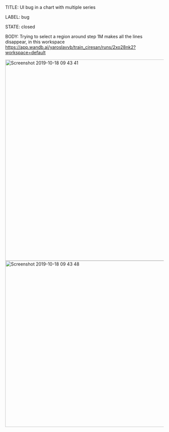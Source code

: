 TITLE:
UI bug in a chart with multiple series

LABEL:
bug

STATE:
closed

BODY:
Trying to select a region around step 1M makes all the lines disappear, in this workspace https://app.wandb.ai/yaroslavvb/train_ciresan/runs/2xo28nk2?workspace=default

<img width="640" alt="Screenshot 2019-10-18 09 43 41" src="https://user-images.githubusercontent.com/23068/67112373-e9fe0e00-f18b-11e9-8bab-8af8c6860111.png">

<img width="529" alt="Screenshot 2019-10-18 09 43 48" src="https://user-images.githubusercontent.com/23068/67112381-ee2a2b80-f18b-11e9-8354-3351b5d42539.png">


